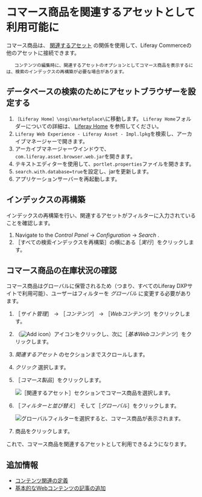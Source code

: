 # コマース商品を関連するアセットとして利用可能に

コマース商品は、 [関連するアセット](https://help.liferay.com/hc/articles/360028820532-Defining-Content-Relationships) の関係を使用して、Liferay Commerceの他のアセットに接続できます。

```{note}
   コンテンツの編集時に、関連するアセットのオプションとしてコマース商品を表示するには、検索のインデックスの再構築が必要な場合があります。
```

## データベースの検索のためにアセットブラウザーを設定する

1. `［Liferay Home］\osgi\marketplace\`に移動します。 `Liferay Home`フォルダーについての詳細は、 [Liferay Home](https://learn.liferay.com/dxp/latest/ja/installation-and-upgrades/reference/liferay-home.html) を参照してください。
1. `Liferay Web Experience - Liferay Asset - Impl.lpkg`を検索し、アーカイブマネージャーで開きます。
1. アーカイブマネージャーウインドウで、`com.liferay.asset.browser.web.jar`を開きます。
1. テキストエディターを使用して、`portlet.properties`ファイルを開きます。
1. `search.with.database=true`を設定し、jarを更新します。
1. アプリケーションサーバーを再起動します。

## インデックスの再構築

インデックスの再構築を行い、関連するアセットがフィルターに入力されていることを確認します。

1. Navigate to the _Control Panel_ &rarr; _Configuration_ &rarr; _Search_ .
1. ［すべての検索インデックスを再構築］の横にある［_実行_］をクリックします。

## コマース商品の在庫状況の確認

コマース商品はグローバルに保管されるため（つまり、すべてのLiferay DXPサイトで利用可能）、ユーザーはフィルターを _グローバル_ に変更する必要があります。

1. ［_サイト管理_］ &rarr; ［_コンテンツ_］ &rarr; ［_Webコンテンツ_］をクリックします。
1. （![Add icon](../../images/icon-add.png)）アイコンをクリックし、次に［_基本Webコンテンツ_］をクリックします。
1. _関連するアセット_ のセクションまでスクロールします。
1. _クリック_ 選択します。
1. ［_コマース製品_］をクリックします。

     ![［関連するアセット］セクションでコマース商品を選択します。](./enabling-commerce-products-as-related-assets/images/01.png)

1. ［_フィルターと並び替え_］ そして［_グローバル_］をクリックします。

     ![グローバルフィルターを選択すると、コマース商品が表示されます。](./enabling-commerce-products-as-related-assets/images/02.png)

1. 商品をクリックします。

これで、コマース商品を関連するアセットとして利用できるようになります。

## 追加情報

* [コンテンツ関連の定義](https://help.liferay.com/hc/articles/360028820532-Defining-Content-Relationships)
* [基本的なWebコンテンツの記事の追加](https://learn.liferay.com/dxp/latest/ja/content-authoring-and-management/web-content/web-content-articles/adding-a-basic-web-content-article.html)
